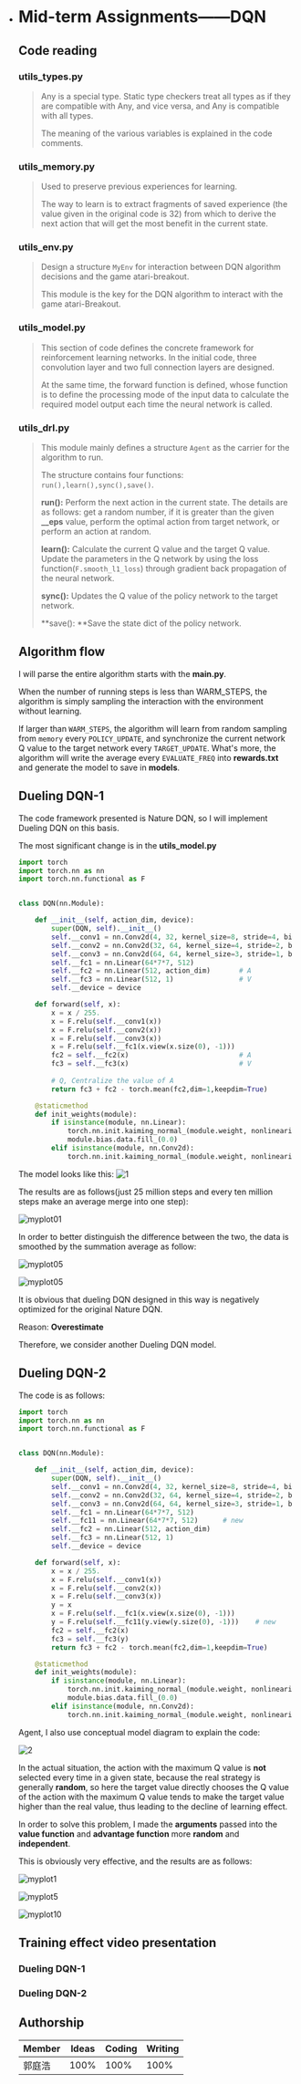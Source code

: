 - # Mid-term **Assignments——DQN**

  ##  Code reading 

  ### utils_types.py

  > Any is a special type. Static type checkers treat all types as if they are compatible with Any, and vice versa, and Any is compatible with all types. 
  >
  > The meaning of the various variables is explained in the code comments.

  ### utils_memory.py

  > Used to preserve previous experiences for learning.
  >
  > The way to learn is to extract fragments of saved experience (the value given in the original code is 32) from which to derive the next action that will get the most benefit in the current state. 

  ### utils_env.py

  > Design a structure `MyEnv` for interaction between DQN algorithm decisions and the game atari-breakout. 
  >
  > This module is the key for the DQN algorithm to interact with the game atari-Breakout.

  ### utils_model.py

  > This section of code defines the concrete framework for reinforcement learning networks. In the initial code, three  convolution layer  and two full connection layers are designed. 
  >
  > At the same time, the forward function is defined, whose function is to define the processing mode of the input data to calculate the required model output each time the neural network is called.

  ### utils_drl.py

  > This module mainly defines a structure `Agent` as the carrier for the algorithm to run.
  >
  > The structure contains four functions: `run(),learn(),sync(),save()`.
  >
  > **run():**  Perform the next action in the current state. The details are as follows: get a random number, if it is greater than the given **__eps** value, perform the optimal action from target network, or perform an action at random. 
  >
  > **learn():** Calculate the current Q value and the target Q value.  Update the parameters in the Q network by using the loss function(`F.smooth_l1_loss`) through gradient back propagation of the neural network.
  >
  > **sync():**  Updates the Q value of the policy network to the target network.
  >
  > **save(): **Save the state dict of the policy network.

  

  ##  Algorithm flow

  I will parse the entire algorithm starts with the **main.py**. 

  When the number of running steps is less than WARM_STEPS, the algorithm is simply sampling the interaction with the environment without learning. 

  If larger than `WARM_STEPS`, the algorithm will learn from random sampling from `memory` every `POLICY_UPDATE`, and synchronize the current network Q value to the target network every `TARGET_UPDATE`. What's more, the algorithm will write the average every `EVALUATE_FREQ` into **rewards.txt** and generate the model to save in **models**.

  

  ## Dueling DQN-1

  The code framework presented is Nature DQN,  so I will implement Dueling DQN on this basis. 

  The most significant change is in the **utils_model.py**

  ```python
  import torch
  import torch.nn as nn
  import torch.nn.functional as F
  
  
  class DQN(nn.Module):
  
      def __init__(self, action_dim, device):
          super(DQN, self).__init__()
          self.__conv1 = nn.Conv2d(4, 32, kernel_size=8, stride=4, bias=False)
          self.__conv2 = nn.Conv2d(32, 64, kernel_size=4, stride=2, bias=False)
          self.__conv3 = nn.Conv2d(64, 64, kernel_size=3, stride=1, bias=False)
          self.__fc1 = nn.Linear(64*7*7, 512)
          self.__fc2 = nn.Linear(512, action_dim)		# A
          self.__fc3 = nn.Linear(512, 1)				# V
          self.__device = device
  
      def forward(self, x):
          x = x / 255.
          x = F.relu(self.__conv1(x))
          x = F.relu(self.__conv2(x))
          x = F.relu(self.__conv3(x))
          x = F.relu(self.__fc1(x.view(x.size(0), -1)))
          fc2 = self.__fc2(x)							# A
          fc3 = self.__fc3(x)							# V
          
          # Q, Centralize the value of A
          return fc3 + fc2 - torch.mean(fc2,dim=1,keepdim=True)	
  
      @staticmethod
      def init_weights(module):
          if isinstance(module, nn.Linear):
              torch.nn.init.kaiming_normal_(module.weight, nonlinearity="relu")
              module.bias.data.fill_(0.0)
          elif isinstance(module, nn.Conv2d):
              torch.nn.init.kaiming_normal_(module.weight, nonlinearity="relu")
  ```

   The model looks like this: ![1](C:\Users\asus\Desktop\1.jpg)

  The results are as follows(just  25 million steps and every ten million steps make an average merge into one step):

  ![myplot01](C:\Users\asus\Desktop\myplot01.png)

  In order to better distinguish the difference between the two, the data is smoothed by the summation average as follow:

  ![myplot05](C:\Users\asus\Desktop\myplot05.png)

  ![myplot05](C:\Users\asus\Desktop\myplot010.png)

  It is obvious that dueling DQN designed in this way is negatively optimized for the original Nature DQN.

  Reason: **Overestimate**

  Therefore, we consider another Dueling DQN model.

  ## Dueling DQN-2

   The code is as follows: 

  ```python
  import torch
  import torch.nn as nn
  import torch.nn.functional as F
  
  
  class DQN(nn.Module):
  
      def __init__(self, action_dim, device):
          super(DQN, self).__init__()
          self.__conv1 = nn.Conv2d(4, 32, kernel_size=8, stride=4, bias=False)
          self.__conv2 = nn.Conv2d(32, 64, kernel_size=4, stride=2, bias=False)
          self.__conv3 = nn.Conv2d(64, 64, kernel_size=3, stride=1, bias=False)
          self.__fc1 = nn.Linear(64*7*7, 512)
          self.__fc11 = nn.Linear(64*7*7, 512)		# new
          self.__fc2 = nn.Linear(512, action_dim)
          self.__fc3 = nn.Linear(512, 1)
          self.__device = device
  
      def forward(self, x):
          x = x / 255.
          x = F.relu(self.__conv1(x))
          x = F.relu(self.__conv2(x))
          x = F.relu(self.__conv3(x))
          y = x
          x = F.relu(self.__fc1(x.view(x.size(0), -1)))
          y = F.relu(self.__fc11(y.view(y.size(0), -1)))	# new
          fc2 = self.__fc2(x)
          fc3 = self.__fc3(y)
          return fc3 + fc2 - torch.mean(fc2,dim=1,keepdim=True)
  
      @staticmethod
      def init_weights(module):
          if isinstance(module, nn.Linear):
              torch.nn.init.kaiming_normal_(module.weight, nonlinearity="relu")
              module.bias.data.fill_(0.0)
          elif isinstance(module, nn.Conv2d):
              torch.nn.init.kaiming_normal_(module.weight, nonlinearity="relu")
  
  ```

  Agent, I also use conceptual model diagram to explain the code:

  ![2](C:\Users\asus\Desktop\2.jpg)

  In the actual situation, the action with the maximum Q value is **not** selected every time in a given state, because the real strategy is generally **random**, so here the target value directly chooses the Q value of the action with the maximum Q value tends to make the target value higher than the real value, thus leading to the decline of learning effect. 

  In order to solve this problem,  I made the **arguments** passed into the **value function** and **advantage function** more **random** and **independent**.

  This is obviously very effective, and the results are as follows:

  ![myplot1](C:\Users\asus\Desktop\myplot1.png)

  ![myplot5](C:\Users\asus\Desktop\myplot5.png)

  ![myplot10](C:\Users\asus\Desktop\myplot10.png)

  ## Training effect video presentation 

  ### Dueling DQN-1

  

  ### Dueling DQN-2

  

  ##      **Authorship**  

  | Member | Ideas | Coding | Writing |
  | ------ | ----- | ------ | ------- |
  | 郭庭浩 | 100%  | 100%   | 100%    |

  
